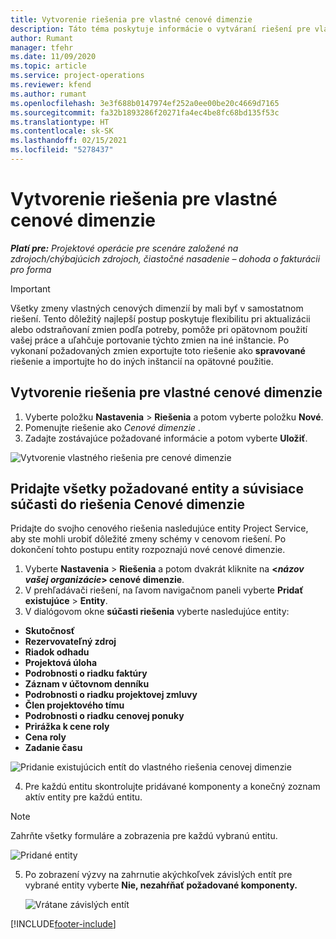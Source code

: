 ```yaml
---
title: Vytvorenie riešenia pre vlastné cenové dimenzie
description: Táto téma poskytuje informácie o vytváraní riešení pre vlastné cenové dimenzie.
author: Rumant
manager: tfehr
ms.date: 11/09/2020
ms.topic: article
ms.service: project-operations
ms.reviewer: kfend
ms.author: rumant
ms.openlocfilehash: 3e3f688b0147974ef252a0ee00be20c4669d7165
ms.sourcegitcommit: fa32b1893286f20271fa4ec4be8fc68bd135f53c
ms.translationtype: HT
ms.contentlocale: sk-SK
ms.lasthandoff: 02/15/2021
ms.locfileid: "5278437"
---
```

# <a name="create-a-solution-for-custom-pricing-dimensions"></a>Vytvorenie riešenia pre vlastné cenové dimenzie

 _**Platí pre:** Projektové operácie pre scenáre založené na zdrojoch/chýbajúcich zdrojoch, čiastočné nasadenie – dohoda o fakturácii pro forma_ 

>[!IMPORTANT]
>Všetky zmeny vlastných cenových dimenzií by mali byť v samostatnom riešení. Tento dôležitý najlepší postup poskytuje flexibilitu pri aktualizácii alebo odstraňovaní zmien podľa potreby, pomôže pri opätovnom použití vašej práce a uľahčuje portovanie týchto zmien na iné inštancie. Po vykonaní požadovaných zmien exportujte toto riešenie ako **spravované** riešenie a importujte ho do iných inštancií na opätovné použitie.

## <a name="create-a-solution-for-custom-pricing-dimensions"></a>Vytvorenie riešenia pre vlastné cenové dimenzie

1.  Vyberte položku **Nastavenia** > **Riešenia** a potom vyberte položku **Nové**.
2.  Pomenujte riešenie ako *Cenové dimenzie <your organization name>*.
3. Zadajte zostávajúce požadované informácie a potom vyberte **Uložiť**.

  ![Vytvorenie vlastného riešenia pre cenové dimenzie](./media/Creation-of-custom-pricing-dimension-solution.png)
 
## <a name="add-all-required-entities-and-related-components-to-the-pricing-dimension-solution"></a>Pridajte všetky požadované entity a súvisiace súčasti do riešenia Cenové dimenzie

Pridajte do svojho cenového riešenia nasledujúce entity Project Service, aby ste mohli urobiť dôležité zmeny schémy v cenovom riešení. Po dokončení tohto postupu entity rozpoznajú nové cenové dimenzie.

1.  Vyberte **Nastavenia** > **Riešenia** a potom dvakrát kliknite na **<*názov vašej organizácie*> cenové dimenzie**.
2.  V prehľadávači riešení, na ľavom navigačnom paneli vyberte **Pridať existujúce** > **Entity**.
3.  V dialógovom okne **súčasti riešenia** vyberte nasledujúce entity:
 
   - **Skutočnosť**
   - **Rezervovateľný zdroj**
   - **Riadok odhadu**
   - **Projektová úloha**
   - **Podrobnosti o riadku faktúry**
   - **Záznam v účtovnom denníku**
   - **Podrobnosti o riadku projektovej zmluvy**
   - **Člen projektového tímu**
   - **Podrobnosti o riadku cenovej ponuky**
   - **Prirážka k cene roly**
   - **Cena roly**
   - **Zadanie času**
 
   ![Pridanie existujúcich entít do vlastného riešenia cenovej dimenzie](./media/Existing-entities-to-PD-solution.png)
 
 4. Pre každú entitu skontrolujte pridávané komponenty a konečný zoznam aktív entity pre každú entitu. 

   >[!NOTE]
   > Zahrňte všetky formuláre a zobrazenia pre každú vybranú entitu.

  ![Pridané entity](./media/solution-component-selection.png)


5.  Po zobrazení výzvy na zahrnutie akýchkoľvek závislých entít pre vybrané entity vyberte **Nie, nezahŕňať požadované komponenty.**

    ![Vrátane závislých entít](./media/Do-not-include-required.png)


[!INCLUDE[footer-include](../includes/footer-banner.md)]